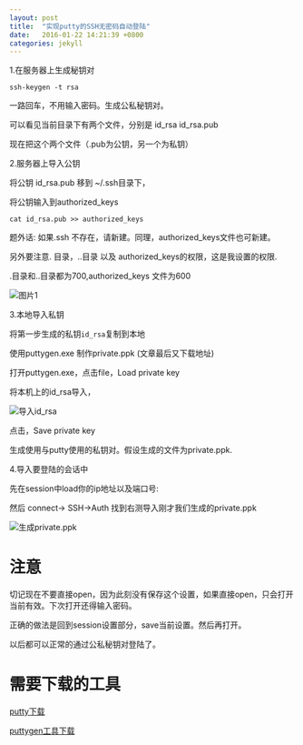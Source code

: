 ```yaml
---
layout: post
title:  "实现putty的SSH无密码自动登陆"
date:   2016-01-22 14:21:39 +0800
categories: jekyll
---
```




1.在服务器上生成秘钥对

	ssh-keygen -t rsa 

一路回车，不用输入密码。生成公私秘钥对。

可以看见当前目录下有两个文件，分别是 id_rsa  id_rsa.pub

现在把这个两个文件（.pub为公钥，另一个为私钥）


2.服务器上导入公钥

将公钥 id_rsa.pub 移到 ~/.ssh目录下，

将公钥输入到authorized_keys

	cat id_rsa.pub >> authorized_keys

题外话: 如果.ssh 不存在，请新建。同理，authorized_keys文件也可新建。

另外要注意. 目录，..目录 以及 authorized_keys的权限，这是我设置的权限.

.目录和..目录都为700,authorized_keys 文件为600

![图片1](http://7xqfiw.com1.z0.glb.clouddn.com/%E5%9B%BE%E7%89%871.png)

3.本地导入私钥

将第一步生成的私钥`id_rsa`复制到本地

使用puttygen.exe 制作private.ppk (文章最后又下载地址)

打开puttygen.exe，点击file，Load private key

将本机上的id_rsa导入，

![导入id_rsa](http://7xqfiw.com1.z0.glb.clouddn.com/%E5%9B%BE%E7%89%873.png)


点击，Save private key

生成使用与putty使用的私钥对。假设生成的文件为private.ppk.


4.导入要登陆的会话中

先在session中load你的ip地址以及端口号:

然后 connect-> SSH->Auth 找到右测导入刚才我们生成的private.ppk

![生成private.ppk](http://7xqfiw.com1.z0.glb.clouddn.com/%E5%9B%BE%E7%89%874.png)


# 注意

切记现在不要直接open，因为此刻没有保存这个设置，如果直接open，只会打开当前有效。下次打开还得输入密码。

正确的做法是回到session设置部分，save当前设置。然后再打开。

以后都可以正常的通过公私秘钥对登陆了。


# 需要下载的工具
[putty下载](http://rj.baidu.com/soft/detail/15699.html?ald "putty下载地址")
 
[puttygen工具下载](http://www.chiark.greenend.org.uk/~sgtatham/putty/download.html "puttygen工具")
